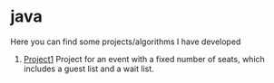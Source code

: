 # java
Here you can find some projects/algorithms I have developed 

1. <a href="https://github.com/pVlad93/java/tree/master/Project1/src/pack">Project1</a>
Project for an event with a fixed number of seats, which includes a guest list and a wait list.
